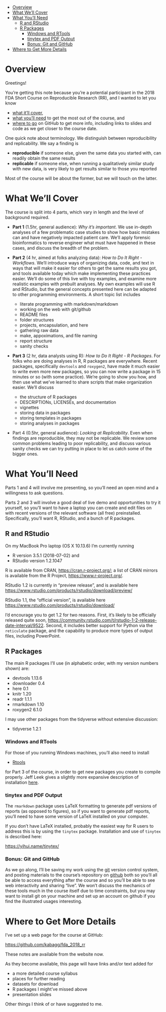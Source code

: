-   [Overview](#overview)
-   [What We’ll Cover](#what-well-cover)
-   [What You’ll Need](#what-youll-need)
    -   [R and RStudio](#r-and-rstudio)
    -   [R Packages](#r-packages)
        -   [Windows and RTools](#windows-and-rtools)
        -   [tinytex and PDF Output](#tinytex-and-pdf-output)
        -   [Bonus: Git and GitHub](#bonus-git-and-github)
-   [Where to Get More Details](#where-to-get-more-details)

Overview
========

Greetings!

You’re getting this note because you’re a potential participant in the
2018 FDA Short Course on Reproducible Research (RR), and I wanted to let
you know

-   [what it’ll cover](#what-well-cover),  
-   [what you’ll need](#what-youll-need) to get the most out of the
    course, and  
-   [where to go](#where-to-get-more-details) on GitHub to get more
    info, including links to slides and code as we get closer to the
    course date.

One quick note about terminology. We distinguish between reproducibility
and replicability. We say a finding is

-   **reproducible** if someone else, given the same data you started
    with, can readily obtain the same results
-   **replicable** if someone else, when running a qualitatively similar
    study with new data, is very likely to get results similar to those
    you reported

Most of the course will be about the former, but we will touch on the
latter.

What We’ll Cover
================

The course is split into 4 parts, which vary in length and the level of
background required.

-   **Part 1** (1.5hr, general audience): *Why it’s important*. We use
    in-depth analyses of a few problematic case studies to show how
    basic mistakes can and have negatively impacted patient care. We’ll
    apply forensic bioinformatics to reverse engineer what must have
    happened in these cases, and discuss the breadth of the problem.

-   **Part 2** (4 hr, aimed at folks analyzing data): *How to Do It
    Right - Workflows*. We’ll introduce ways of organizing data, code,
    and text in ways that will make it easier for others to get the same
    results you got, and tools available today which make implementing
    these practices easier. We’ll do some of this live with toy
    examples, and examine more realistic examples with prebuilt
    analyses. My own examples will use R and RStudio, but the general
    concepts presented here can be adapted to other programming
    environments. A short topic list includes
    -   literate programming with markdown/markdown
    -   working on the web with git/github
    -   README files
    -   folder structures
    -   projects, encapsulation, and here
    -   gathering raw data
    -   make, appoximations, and file naming
    -   report structure
    -   sanity checks
-   **Part 3** (2 hr, data analysts using R): *How to Do It Right - R
    Packages*. For folks who are doing analyses in R, R packages are
    everywhere. Recent packages, specifically `devtools` and `roxygen2`,
    have made it much easier to write even more new packages, so you can
    now write a package in 15 minutes or so (with some practice). We’re
    going to show you how, and then use what we’ve learned to share
    scripts that make organization easier. We’ll discuss
    -   the structure of R packages
    -   DESCRIPTIONs, LICENSEs, and documentation
    -   vignettes
    -   storing data in packages
    -   storing templates in packages
    -   storing analyses in packages
-   Part 4 (0.5hr, general audience): *Looking at Replicability*. Even
    when findings are reproducible, they may not be replicable. We
    review some common problems leading to poor replicability, and
    discuss various sanity checks we can try putting in place to let us
    catch some of the bigger ones.

What You’ll Need
================

Parts 1 and 4 will involve me presenting, so you’ll need an open mind
and a willingness to ask questions.

Parts 2 and 3 will involve a good deal of live demo and opportunities to
try it yourself, so you’ll want to have a laptop you can create and edit
files on with recent versions of the relevant software (all free)
preinstalled. Specifically, you’ll want R, RStudio, and a bunch of R
packages.

R and RStudio
-------------

On my MacBook Pro laptop (OS X 10.13.6) I’m currently running

-   R version 3.5.1 (2018-07-02) and
-   RStudio version 1.2.1047

R is available from CRAN,
<a href="https://cran.r-project.org/" class="uri">https://cran.r-project.org/</a>;
a list of CRAN mirrors is available from the R Project,
<a href="https://www.r-project.org/" class="uri">https://www.r-project.org/</a>.

RStudio 1.2 is currently in “preview release”, and is available here
<a href="https://www.rstudio.com/products/rstudio/download/preview/" class="uri">https://www.rstudio.com/products/rstudio/download/preview/</a>

RStudio 1.1, the “official version”, is available here
<a href="https://www.rstudio.com/products/rstudio/download/" class="uri">https://www.rstudio.com/products/rstudio/download/</a>

I’d encourage you to get 1.2 for two reasons. First, it’s likely to be
officially released quite soon,
<a href="https://community.rstudio.com/t/rstudio-1-2-release-date-interval/9522" class="uri">https://community.rstudio.com/t/rstudio-1-2-release-date-interval/9522</a>.
Second, it includes better support for Python via the `reticulate`
package, and the capability to produce more types of output files,
including PowerPoint.

R Packages
----------

The main R packages I’ll use (in alphabetic order, with my version
numbers shown) are:

-   devtools 1.13.6
-   downloader 0.4
-   here 0.1
-   knitr 1.20
-   readr 1.1.1
-   rmarkdown 1.10
-   roxygen2 6.1.0

I may use other packages from the tidyverse without extensive
discussion:

-   tidyverse 1.2.1

### Windows and RTools

For those of you running Windows machines, you’ll also need to install

-   [Rtools](https://cran.r-project.org/bin/windows/Rtools/)

for Part 3 of the course, in order to get new packages you create to
compile properly. Jeff Leek gives a slightly more expansive description
of installation
[here](http://jtleek.com/modules/01_DataScientistToolbox/02_10_rtools/).

### tinytex and PDF Output

The `rmarkdown` package uses LaTeX formatting to generate pdf versions
of reports (as opposed to figures), so if you want to generate pdf
reports, you’ll need to have some version of LaTeX installed on your
computer.

If you don’t have LaTeX installed, probably the easiest way for R users
to address this is by using the `tinytex` package. Installation and use
of `tinytex` is described here:

<a href="https://yihui.name/tinytex/" class="uri">https://yihui.name/tinytex/</a>

### Bonus: Git and GitHub

As we go along, I’ll be saving my work using the
[git](https://git-scm.com/) version control system, and posting
materials to the course’s repository on [github](https://github.com/)
both so you’ll all be able to access everything after the course and so
you’ll be able to see web interactivity and sharing “live”. We won’t
discuss the mechanics of these tools much in the course itself due to
time constraints, but you may want to install git on your machine and
set up an account on github if you find the illustrated usages
interesting.

Where to Get More Details
=========================

I’ve set up a web page for the course at GitHub:

<a href="https://github.com/kabagg/fda_2018_rr" class="uri">https://github.com/kabagg/fda_2018_rr</a>

These notes are available from the website now.

As they become available, this page will have links and/or text added
for

-   a more detailed course syllabus
-   places for further reading
-   datasets for download
-   R packages I might’ve missed above
-   presentation slides

Other things I think of or have suggested to me.
